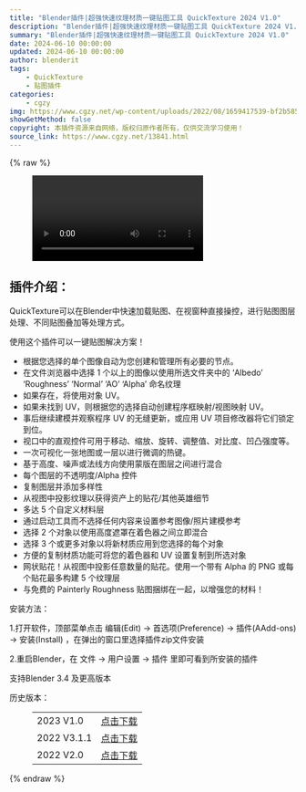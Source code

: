 ```yaml
---
title: "Blender插件|超强快速纹理材质一键贴图工具 QuickTexture 2024 V1.0"
description: "Blender插件|超强快速纹理材质一键贴图工具 QuickTexture 2024 V1.0"
summary: "Blender插件|超强快速纹理材质一键贴图工具 QuickTexture 2024 V1.0"
date: 2024-06-10 00:00:00
updated: 2024-06-10 00:00:00
author: blenderit
tags: 
    - QuickTexture
    - 贴图插件
categories:
    - cgzy
img: https://www.cgzy.net/wp-content/uploads/2022/08/1659417539-bf2b585aaeb7a04.jpg
showGetMethod: false
copyright: 本插件资源来自网络，版权归原作者所有，仅供交流学习使用！
source_link: https://www.cgzy.net/13841.html
---
```


{% raw %}
<figure class="wp-block-video"><video controls src="https://cloud.video.taobao.com//play/u/705956171/p/1/e/6/t/1/320522645821.mp4"></video></figure><div class="wp-block-pandastudio-title"><div class="title_style_01"><h2 id="h2-0">插件介绍：</h2></div></div><p class="is-style-text-indent-2em">QuickTexture可以在Blender中快速加载贴图、在视窗种直接操控，进行贴图图层处理、不同贴图叠加等处理方式。</p><p>使用这个插件可以一键贴图解决方案！</p><ul>
<li>根据您选择的单个图像自动为您创建和管理所有必要的节点。</li>



<li>在文件浏览器中选择 1 个以上的图像以使用所选文件夹中的 ‘Albedo’ ‘Roughness’ ‘Normal’ ‘AO’ ‘Alpha’ 命名纹理</li>



<li>如果存在，将使用对象 UV。</li>



<li>如果未找到 UV，则根据您的选择自动创建程序框映射/视图映射 UV。</li>



<li>事后继续建模并观察程序 UV 的无缝更新，或应用 UV 项目修改器将它们锁定到位。</li>



<li>视口中的直观控件可用于移动、缩放、旋转、调整值、对比度、凹凸强度等。</li>



<li>一次可视化一张地图或一层以进行微调的热键。</li>



<li>基于高度、噪声或法线方向使用蒙版在图层之间进行混合</li>



<li>每个图层的不透明度/Alpha 控件</li>



<li>复制图层并添加多样性</li>



<li>从视图中投影纹理以获得资产上的贴花/其他英雄细节</li>



<li>多达 5 个自定义材料层</li>



<li>通过启动工具而不选择任何内容来设置参考图像/照片建模参考</li>



<li>选择 2 个对象以使用高度遮罩在着色器之间立即混合</li>



<li>选择 3 个或更多对象以将新材质应用到您选择的每个对象</li>



<li>方便的复制材质功能可将您的着色器和 UV 设置复制到所选对象</li>



<li>网状贴花！从视图中投影任意数量的贴花。使用一个带有 Alpha 的 PNG 或每个贴花最多构建 5 个纹理层</li>



<li>与免费的 Painterly Roughness 贴图捆绑在一起，以增强您的材料！</li>
</ul><div class="wp-block-pandastudio-title"><div class="title_style_01"><p>安装方法：</p></div></div><p>1.打开软件，顶部菜单点击 编辑(Edit) → 首选项(Preference) → 插件(AAdd-ons) → 安装(Install) ，在弹出的窗口里选择插件zip文件安装</p><p>2.重启Blender，在 文件 → 用户设置 → 插件 里即可看到所安装的插件</p><div class="wp-block-pandastudio-tips"><div class="tip success "><p>支持Blender 3.4 及更高版本</p>
</div></div><div class="wp-block-pandastudio-title"><div class="title_style_01"><p>历史版本：</p></div></div><figure class="wp-block-table has-medium-font-size"><table><tbody><tr><td>2023 V1.0</td><td><a href="https://www.cgzy.net/go?_=1504b9a446aHR0cHM6Ly9wYW4uYmFpZHUuY29tL3MvMWwtaEhzRGF5M1d4czZUODRSV25JTUE%2FcHdkPXJwNWk%3D" target="_blank">点击下载</a></td></tr><tr><td>2022 V3.1.1</td><td><a href="https://www.cgzy.net/go?_=029ff5e3a0aHR0cHM6Ly9wYW4uYmFpZHUuY29tL3MvMVZuY25hNTNxVzJ6Um5uZ3RLTEdoWXc%2FcHdkPWNzejU%3D" target="_blank">点击下载</a></td></tr><tr><td>2022 V2.0</td><td><a href="https://www.cgzy.net/go?_=3f0827877baHR0cHM6Ly9wYW4uYmFpZHUuY29tL3MvMUJuSk15d3dUTXZ5bG9CVjJqbXFtWVE%2FcHdkPWR0YmQ%3D" target="_blank" rel="noreferrer noopener">点击下载</a></td></tr></tbody></table></figure>
<div style="display: none">cgzy</div>
{% endraw %}